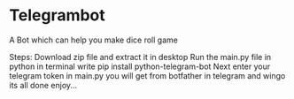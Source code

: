 # Telegrambot
A Bot which can help you make dice roll game

Steps:
Download zip file and extract it in desktop
Run the main.py file in python
in terminal write 
pip install python-telegram-bot
Next enter your telegram token in main.py you will get from botfather in telegram and wingo its all done enjoy...
